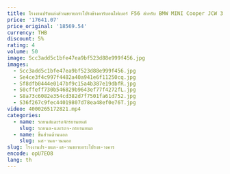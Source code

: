 ```yaml
---
title: โรงงานปรับแต่งส่วนขยายกระโปรงข้างคาร์บอนไฟเบอร์ F56 สําหรับ BMW MINI Cooper JCW 3 ประตู
price: '17641.07'
price_original: '18569.54'
currency: THB
discount: 5%
rating: 4
volume: 50
image: Scc3add5c1bfe47ea9bf523d88e999f456.jpg
images:
  - Scc3add5c1bfe47ea9bf523d88e999f456.jpg
  - Se4ce3f4c997f4482a40a941e6f11250cq.jpg
  - Sf8dfb0444e0147bf9c15a4b387e19dbfR.jpg
  - S0cffeff730b546829b9643ef77f4272fL.jpg
  - S8a73c6082e354cd382d7f7501fa61d752.jpg
  - S36f267c9fec44019807d78ea48ef0e76T.jpg
video: 4000265172821.mp4
categories:
  - name: รถยนต์และรถจักรยานยนต์
    slug: รถยนต-และรถจ-กรยานยนต
  - name: ชิ้นส่วนด้านนอก
    slug: นส-วนด-านนอก
slug: โรงงานปร-บแต-งส-วนขยายกระโปรงข-างคาร
encode: opU7EO8
lang: th
---
```

  